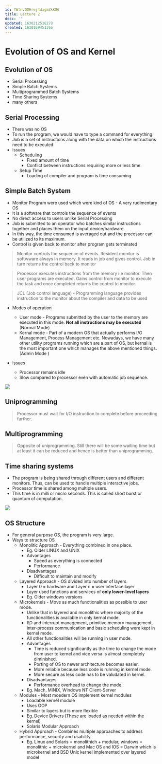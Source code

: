```yaml
---
id: YWtnvQOHrej4digmZkK86
title: Lecture 2
desc: ''
updated: 1630212516278
created: 1630169451366
---
```


# Evolution of OS and Kernel

## Evolution of OS
* Serial Processing
* Simple Batch Systems
* Multiprogrammed Batch Systems
* Time Sharing Systems
* many others

## Serial Processing
* There was no OS
* To run the program, we would have to type a command for everything.
* Job is a set of instructions along with the data on which the instructions need to be executed
* Issues
    * Scheduling
        * Fixed amount of time
        * Conflict between instructions requiring more or less time.
    * Setup Time
        * Loading of compiler and program is time consuming

## Simple Batch System
* Monitor Program were used which were kind of OS - A very rudimentary OS
* It is a software that controls the sequence of events
* No direct access to users unlike Serial Processing
* Job is submitted to an operator who batches similar instructions together and places them on the input device/hardware.
* In this way, the time consumed is averaged out and the processor can be utilized to its maximum.
* Control is given back to monitor after program gets terminated

> Monitor controls the sequence of events. Resident monitor is softwware always in memory. It reads in job and gives control. Job in turn returns the control back to monitor

> Processor executes instructions from the memory i.e monitor. Then user programs are executed. Gains control from monitor to execute the task and once completed returns the control to monitor.

> JCL (Job control language) - Programming language provides instruction to the monitor about the compiler and data to be used

* Modes of operation
    * User mode - Programs submitted by the user to the memory are executed in this mode. **Not all instructions may be executed** (Normal Mode)
    * Kernal mode - Part of a modern OS that actually performs I/O Management, Process Management etc. Nowadays, we have many other utility programs running which are a part of OS, but kernal is the most important one which manages the above mentioned things. (Admin Mode
    )

* Issues
    * Processor remains idle
    * Slow compared to processor even with automatic job sequence.

![](/assets/images/2021-08-28-23-38-27.png)

## Uniprogramming

> Processor must wait for I/O instruction to complete before proceeding further.

## Multiprogramming

> Opposite of uniprogramming. Still there will be some waiting time but at least it can be reduced and hence is better than uniprogramming.

## Time sharing systems
* The program is being shared through different users and different monitors. Thus, can be used to handle multiple interactive jobs.
* Processor time is shared among multiple users.
* This time is in milli or micro seconds. This is called short burst or quantum of computation.

![](/assets/images/2021-08-29-00-06-36.png)

## OS Structure
* For general purpose OS, the program is very large.
* Ways to structure OS
    * Monolitic Approach - Everything combined in one place.
        * Eg. Older LINUX and UNIX
        * Advantages
            * Speed as everything is connected
            * Performance
        * Disadvantages
            * Difficult to maintain and modify
    * Layered Approach - OS divided into number of layers.
        * Layer 0 = hardware and Layer n = user interface layer
        * Layer used functions and services of **only lower-level layers**
        * Eg. Older windows versions
    * Microkernels - Move as much functionalities as possible to user mode. 
        * Unlike that in layered and monolithic where majority of the functionalities is available in only kernal mode.
        * I\O and interrupt management, primitive memory management, inter-process communication and basic scheduling were kept in kernel mode.
        * All other functionalities will be running in user mode.
        * Advantages
            * Time is reduced significantly as the time to change the mode from user to kernel and vice versa is almost completely diminished.
            * Porting of OS to newer architecture becomes easier.
            * More reliable because less code is running in kernel mode.
            * More secure as less code has to be valudated in kernel.
        * Disadvantages
            * Performance overhead to change the mode.
        * Eg. Mach, MINIX, Windows NT Client-Server
    * Modules - Most moedern OS implement kernel modules
        * Loadable kernel module
        * Uses OOP
        * Similar to layers but is more flexible
        * Eg. Device Drivers (These are loaded as needed within the kernel)
        * Solaris Modular Approach
    * Hybrid Approach - Combines multiple approaches to address performance, security and usability.
        * Eg. Linux and Solaris = monolithich + modular, windows = monolithic + microkernel and Mac OS and IOS = Darwin which is microkernel and BSD Unix kernel implemented over layered model
